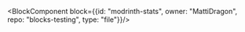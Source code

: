 <BlockComponent block={{id: "modrinth-stats", owner: "MattiDragon", repo: "blocks-testing", type: "file"}}/>

